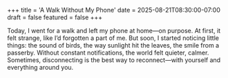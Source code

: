 +++
title = 'A Walk Without My Phone'
date = 2025-08-21T08:30:00-07:00
draft = false
featured = false
+++

Today, I went for a walk and left my phone at home—on purpose. At first, it felt strange, like I’d forgotten a part of me. But soon, I started noticing little things: the sound of birds, the way sunlight hit the leaves, the smile from a passerby. Without constant notifications, the world felt quieter, calmer. Sometimes, disconnecting is the best way to reconnect—with yourself and everything around you.